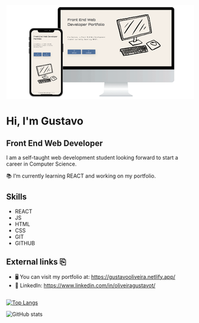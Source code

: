 ![Front End Web Developer](https://github.com/future-cs/future-cs/blob/main/github-banner-portfolio-view.png)

# Hi, I'm Gustavo
## Front End Web Developer

I am a self-taught web development student looking forward to start a career in Computer Science. 

📚 I’m currently learning REACT and working on my portfolio. 


## Skills

- REACT
- JS
- HTML
- CSS
- GIT
- GITHUB

## External links ⎘

- 🖥 You can visit my portfolio at: https://gustavooliveira.netlify.app/
- 📄 LinkedIn: https://www.linkedin.com/in/oliveiragustavot/


##
[![Top Langs](https://github-readme-stats.vercel.app/api/top-langs/?username=future-cs)](https://github.com/anuraghazra/github-readme-stats)

![GitHub stats](https://github-readme-stats.vercel.app/api?username=future-cs&show_icons=true)


